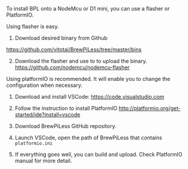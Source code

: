 To install BPL onto a NodeMcu or D1 mini, you can use a flasher or PlatformIO.

Using flasher is easy. 
1. Download desired binary from Github

https://github.com/vitotai/BrewPiLess/tree/master/bins

2. Download the flasher and use to to upload the binary.
https://github.com/nodemcu/nodemcu-flasher


Using platformIO is recommended. It will enable you to change the configuration when necessary.

1. Download and install VSCode:
https://code.visualstudio.com

2. Follow the instruction to install PlatformIO
http://platformio.org/get-started/ide?install=vscode

3. Download BrewPiLess GitHub repository.

4. Launch VSCode, open the path of BrewPiLess that contains `platformio.ini`

5. If everything goes well, you can build and upload. Check PlatformIO manual for more detail.

